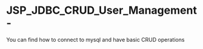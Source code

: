 # JSP_JDBC_CRUD_User_Management-
You can find how to connect to mysql and have basic CRUD operations
